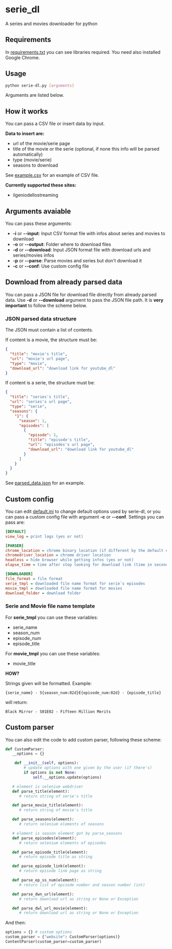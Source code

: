 # serie_dl

A series and movies downloader for python

## Requirements

In [requirements.txt](requirements.txt) you can see libraries required. You need also installed Google Chrome.

## Usage

```bash
python serie-dl.py [arguments]
```

Arguments are listed below.

## How it works

You can pass a CSV file or insert data by input.

**Data to insert are:**

- url of the movie/serie page
- title of the movie or the serie (optional, if none this info will be parsed automatically)
- type (movie/serie)
- seasons to download

See [example.csv](example.csv) for an example of CSV file.

**Currently supported these sites:**

- ilgeniodellostreaming

## Arguments avaiable

You can pass these arguments:

- **-i** or **--input**: Input CSV format file with infos about series and movies to download
- **-o** or **--output**: Folder where to download files
- **-d** or **--download**: Input JSON format file with download urls and series/movies infos
- **-p** or **--parse**: Parse movies and series but don't download it
- **-c** or **--conf**: Use custom config file

## Download from already parsed data

You can pass a JSON file for download file directly from already parsed data. Use **-d** or **--download** argument to pass the JSON file path. It is **very important** to follow the scheme below.

### JSON parsed data structure

The JSON must contain a list of contents.

If content is a movie, the structure must be:

```json
{
  "title": "movie's title",
  "url": "movie's url page",
  "type": "movie",
  "download_url": "download link for youtube_dl"
}
```

If content is a serie, the structure must be:

```json
{
  "title": "series's title",
  "url": "series's url page",
  "type": "serie",
  "seasons": {
    "1": {
      "season": 1,
      "episodes": [
        {
          "episode": 1,
          "title": "episode's title",
          "url": "episodes's url page",
          "download_url": "download link for youtube_dl"
        }
      ]
    }
  }
}
```

See [parsed_data.json](parsed_data.json) for an example.

## Custom config

You can edit [default.ini](default.ini) to change default options used by serie-dl, or you can pass a custom config file with argument **-c** or **--conf**. Settings you can pass are:

```ini
[DEFAULT]
view_log = print logs (yes or not)

[PARSER]
chrome_location = chrome binary location (if different by the default one)
chromedriver_location = chrome driver location
headless = hide browser while getting infos (yes or not)
elapse_time = time after stop looking for download link (time in seconds)

[DOWNLOADER]
file_format = file format
serie_tmpl = downloaded file name format for serie`s episodes
movie_tmpl = downloaded file name format for movies
download_folder = download folder
```

### Serie and Movie file name template

For **serie_tmpl** you can use these variables:

- serie_name
- season_num
- episode_num
- episode_title

For **movie_tmpl** you can use these variables:

- movie_title

**HOW?**

Strings given will be formatted. Example:

`{serie_name} - S{season_num:02d}E{episode_num:02d} - {episode_title}`

will return:

`Black Mirror - S01E02 - Fifteen Million Merits`

## Custom parser

You can also edit the code to add custom parser, following these scheme:

```python
def CustomParser:
   __options = {}

    def __init__(self, options):
        # update options with one given by the user (if there's)
        if options is not None:
            self.__options.update(options)

   # element is selenium webdriver
   def parse_title(element):
      # return string of serie's title

   def parse_movie_title(element):
      # return string of movie's title

   def parse_seasons(element):
      # return selenium elements of seasons

   # element is season element got by parse_seasons
   def parse_episodes(element):
      # return selenium elements of episodes

   def parse_episode_title(element):
      # return episode title as string

   def parse_episode_link(element):
      # return episode link page as string

   def parse_ep_ss_num(element):
      # return list of episode number and season number (int)

   def parse_dwn_url(element):
      # return download url as string or None or Exception

   def parse_dwl_url_movie(element):
      # return download url as string or None or Exception
```

And then:

```python
options = {} # custom options
custom_parser = {"website": CustomParser(options)}
ContentParser(custom_parser=custom_parser)
```
